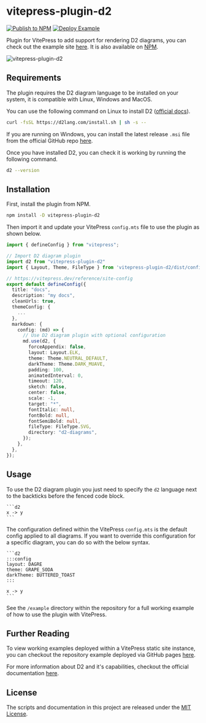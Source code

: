 # vitepress-plugin-d2

[![Publish to NPM](https://github.com/BadgerHobbs/vitepress-plugin-d2/actions/workflows/publish.yml/badge.svg)](https://github.com/BadgerHobbs/vitepress-plugin-d2/actions/workflows/publish.yml) [![Deploy Example](https://github.com/BadgerHobbs/vitepress-plugin-d2/actions/workflows/deploy-example.yml/badge.svg)](https://github.com/BadgerHobbs/vitepress-plugin-d2/actions/workflows/deploy-example.yml)

Plugin for VitePress to add support for rendering D2 diagrams, you can check out the example site [here](https://badgerhobbs.github.io/vitepress-plugin-d2/). It is also available on [NPM](https://www.npmjs.com/package/vitepress-plugin-d2).

![vitepress-plugin-d2](https://github.com/BadgerHobbs/vitepress-plugin-d2/assets/23462440/e681d6d7-b084-4b71-be22-a792029377db)

## Requirements

The plugin requires the D2 diagram language to be installed on your system, it is compatible with Linux, Windows and MacOS.

You can use the following command on Linux to install D2 ([official docs](https://d2lang.com/tour/install)).

```bash
curl -fsSL https://d2lang.com/install.sh | sh -s --
```

If you are running on Windows, you can install the latest release `.msi` file from the official GitHub repo [here](https://github.com/terrastruct/d2/releases/).

Once you have installed D2, you can check it is working by running the following command.

```bash
d2 --version
```

## Installation

First, install the plugin from NPM.

```bash
npm install -D vitepress-plugin-d2
```

Then import it and update your VitePress `config.mts` file to use the plugin as shown below.

```ts
import { defineConfig } from "vitepress";

// Import D2 diagram plugin
import d2 from "vitepress-plugin-d2"
import { Layout, Theme, FileType } from 'vitepress-plugin-d2/dist/config';

// https://vitepress.dev/reference/site-config
export default defineConfig({
  title: "docs",
  description: "my docs",
  cleanUrls: true,
  themeConfig: {
    ...
  },
  markdown: {
    config: (md) => {
      // Use D2 diagram plugin with optional configuration
      md.use(d2, {
        forceAppendix: false,
        layout: Layout.ELK,
        theme: Theme.NEUTRAL_DEFAULT,
        darkTheme: Theme.DARK_MUAVE,
        padding: 100,
        animatedInterval: 0,
        timeout: 120,
        sketch: false,
        center: false,
        scale: -1,
        target: "*",
        fontItalic: null,
        fontBold: null,
        fontSemiBold: null,
        fileType: FileType.SVG,
        directory: "d2-diagrams",
      });
    },
  },
});
```

## Usage

To use the D2 diagram plugin you just need to specify the `d2` language next to the backticks before the fenced code block.

````
```d2
x -> y
```
````

The configuration defined within the VitePress `config.mts` is the default config applied to all diagrams. If you want to override this configuration for a specific diagram, you can do so with the below syntax.

````
```d2
:::config
layout: DAGRE
theme: GRAPE_SODA
darkTheme: BUTTERED_TOAST
:::

x -> y
```
````

See the `/example` directory within the repository for a full working example of how to use the plugin with VitePress.

## Further Reading

To view working examples deployed within a VitePress static site instance, you can checkout the repository example deployed via GitHub pages [here](https://badgerhobbs.github.io/vitepress-plugin-d2/).

For more information about D2 and it's capabilities, checkout the official documentation [here](https://d2lang.com/tour/intro/).

## License

The scripts and documentation in this project are released under the [MIT License](LICENSE).
